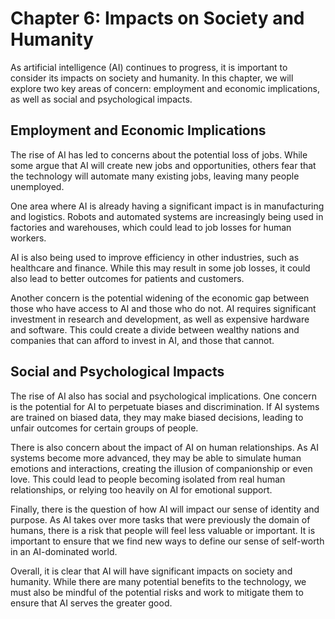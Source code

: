 # Chapter 6: Impacts on Society and Humanity

As artificial intelligence (AI) continues to progress, it is important to consider its impacts on society and humanity. In this chapter, we will explore two key areas of concern: employment and economic implications, as well as social and psychological impacts.

## Employment and Economic Implications

The rise of AI has led to concerns about the potential loss of jobs. While some argue that AI will create new jobs and opportunities, others fear that the technology will automate many existing jobs, leaving many people unemployed.

One area where AI is already having a significant impact is in manufacturing and logistics. Robots and automated systems are increasingly being used in factories and warehouses, which could lead to job losses for human workers.

AI is also being used to improve efficiency in other industries, such as healthcare and finance. While this may result in some job losses, it could also lead to better outcomes for patients and customers.

Another concern is the potential widening of the economic gap between those who have access to AI and those who do not. AI requires significant investment in research and development, as well as expensive hardware and software. This could create a divide between wealthy nations and companies that can afford to invest in AI, and those that cannot.

## Social and Psychological Impacts

The rise of AI also has social and psychological implications. One concern is the potential for AI to perpetuate biases and discrimination. If AI systems are trained on biased data, they may make biased decisions, leading to unfair outcomes for certain groups of people.

There is also concern about the impact of AI on human relationships. As AI systems become more advanced, they may be able to simulate human emotions and interactions, creating the illusion of companionship or even love. This could lead to people becoming isolated from real human relationships, or relying too heavily on AI for emotional support.

Finally, there is the question of how AI will impact our sense of identity and purpose. As AI takes over more tasks that were previously the domain of humans, there is a risk that people will feel less valuable or important. It is important to ensure that we find new ways to define our sense of self-worth in an AI-dominated world.

Overall, it is clear that AI will have significant impacts on society and humanity. While there are many potential benefits to the technology, we must also be mindful of the potential risks and work to mitigate them to ensure that AI serves the greater good.
